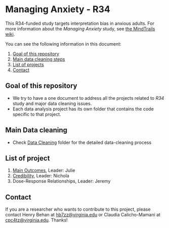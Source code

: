 # Managing Anxiety - R34
This R34-funded study targets interpretation bias in anxious adults. For more information about the _Managing Anxiety_ study, see [the MindTrails wiki](https://sites.google.com/a/virginia.edu/mindtrails-wiki/studies/managinganxiety).

You can see the following information in this document:
1. [Goal of this repository](#goal-of-this-repository)
2. [Main data cleaning steps](#main-data-cleaning)
3. [List of projects](#list-of-project)
4. [Contact](#contact)


## Goal of this repository
- We try to have a one document to address all the projects related to _R34_ study and major data cleaning issues.
- Each data analysis project has its own folder that contains the code specific to that project.

## Main Data cleaning
- Check [Data Cleaning](https://github.com/TeachmanLab/R34-Data/tree/master/Data%20Cleaning) folder for the detailed data-cleaning process
  
## List of project
1. [Main Outcomes](https://github.com/TeachmanLab/R34-Data/tree/master/Main%20Outcomes), Leader: Julie
2. [Credibility](https://github.com/TeachmanLab/R34-Data/tree/master/Credibility), Leader: Nichola
3. Dose-Response Relationships[](), Leader: Jeremy


## Contact
If you are a researcher who wants to contribute to this project, please contact Henry Behan at hb7zz@virginia.edu or Claudia Calicho-Mamani at cpc4tz@virginia.edu. Thanks!
